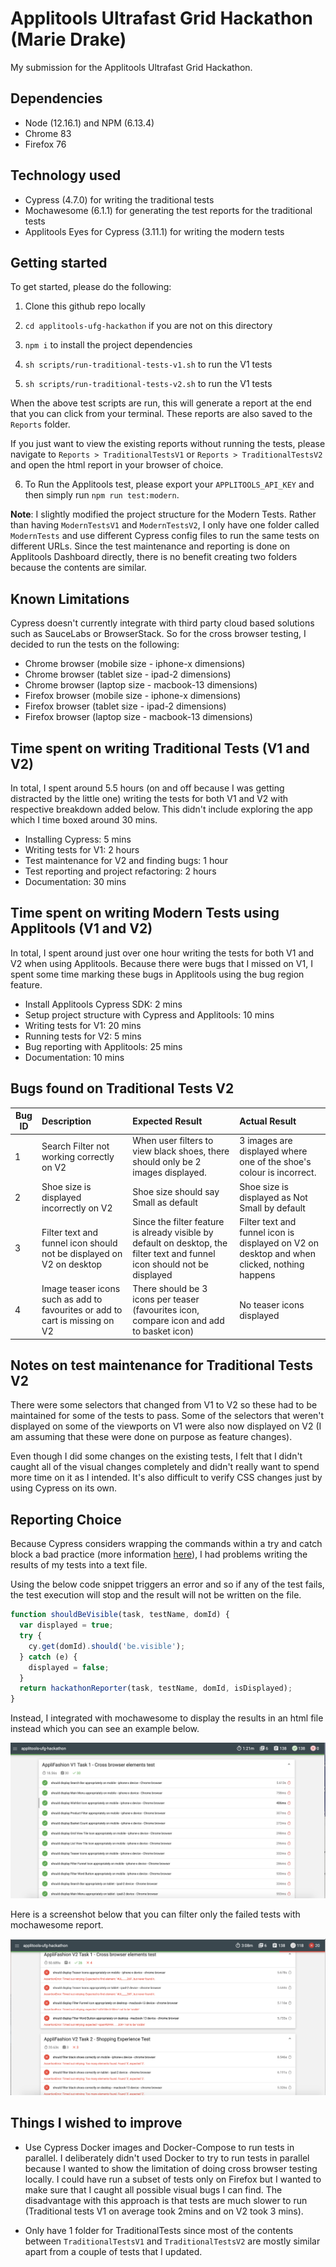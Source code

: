 # Applitools Ultrafast Grid Hackathon (Marie Drake)

My submission for the Applitools Ultrafast Grid Hackathon.

## Dependencies

- Node (12.16.1) and NPM (6.13.4)
- Chrome 83
- Firefox 76

## Technology used

- Cypress (4.7.0) for writing the traditional tests
- Mochawesome (6.1.1) for generating the test reports for the traditional tests
- Applitools Eyes for Cypress (3.11.1) for writing the modern tests

## Getting started

To get started, please do the following:

1. Clone this github repo locally

2. `cd applitools-ufg-hackathon` if you are not on this directory

3. `npm i` to install the project dependencies

4. `sh scripts/run-traditional-tests-v1.sh` to run the V1 tests

5. `sh scripts/run-traditional-tests-v2.sh` to run the V1 tests

When the above test scripts are run, this will generate a report at the end that you can click from your terminal. These reports are also saved to the `Reports` folder.

If you just want to view the existing reports without running the tests, please navigate to `Reports > TraditionalTestsV1` or `Reports > TraditionalTestsV2` and open the html report in your browser of choice.

6. To Run the Applitools test, please export your `APPLITOOLS_API_KEY` and then simply run `npm run test:modern`.

<b>Note</b>: I slightly modified the project structure for the Modern Tests. Rather than having `ModernTestsV1` and `ModernTestsV2`, I only have one folder called `ModernTests` and use different Cypress config files to run the same tests on different URLs. Since the test maintenance and reporting is done on Applitools Dashboard directly, there is no benefit creating two folders because the contents are similar.

## Known Limitations

Cypress doesn't currently integrate with third party cloud based solutions such as SauceLabs or BrowserStack. So for the cross browser testing, I decided to run the tests on the following:

- Chrome browser (mobile size - iphone-x dimensions)
- Chrome browser (tablet size - ipad-2 dimensions)
- Chrome browser (laptop size - macbook-13 dimensions)
- Firefox browser (mobile size - iphone-x dimensions)
- Firefox browser (tablet size - ipad-2 dimensions)
- Firefox browser (laptop size - macbook-13 dimensions)

## Time spent on writing Traditional Tests (V1 and V2)

In total, I spent around 5.5 hours (on and off because I was getting distracted by the little one) writing the tests for both V1 and V2 with respective breakdown added below. This didn't include exploring the app which I time boxed around 30 mins.

- Installing Cypress: 5 mins
- Writing tests for V1: 2 hours
- Test maintenance for V2 and finding bugs: 1 hour
- Test reporting and project refactoring: 2 hours
- Documentation: 30 mins

## Time spent on writing Modern Tests using Applitools (V1 and V2)

In total, I spent around just over one hour writing the tests for both V1 and V2 when using Applitools. Because there were bugs that I missed on V1, I spent some time marking these bugs in Applitools using the bug region feature.

- Install Applitools Cypress SDK: 2 mins
- Setup project structure with Cypress and Applitools: 10 mins
- Writing tests for V1: 20 mins
- Running tests for V2: 5 mins
- Bug reporting with Applitools: 25 mins
- Documentation: 10 mins

## Bugs found on Traditional Tests V2

| Bug ID | Description                                                                  | Expected Result                                                                                                            | Actual Result                                                                               |
| ------ | :--------------------------------------------------------------------------- | :------------------------------------------------------------------------------------------------------------------------- | :------------------------------------------------------------------------------------------ |
| 1      | Search Filter not working correctly on V2                                    | When user filters to view black shoes, there should only be 2 images displayed.                                            | 3 images are displayed where one of the shoe's colour is incorrect.                         |
| 2      | Shoe size is displayed incorrectly on V2                                     | Shoe size should say Small as default                                                                                      | Shoe size is displayed as Not Small by default                                              |
| 3      | Filter text and funnel icon should not be displayed on V2 on desktop         | Since the filter feature is already visible by default on desktop, the filter text and funnel icon should not be displayed | Filter text and funnel icon is displayed on V2 on desktop and when clicked, nothing happens |
| 4      | Image teaser icons such as add to favourites or add to cart is missing on V2 | There should be 3 icons per teaser (favourites icon, compare icon and add to basket icon)                                  | No teaser icons displayed                                                                   |

## Notes on test maintenance for Traditional Tests V2

There were some selectors that changed from V1 to V2 so these had to be maintained for some of the tests to pass. Some of the selectors that weren't displayed on some of the viewports on V1 were also now displayed on V2 (I am assuming that these were done on purpose as feature changes).

Even though I did some changes on the existing tests, I felt that I didn't caught all of the visual changes completely and didn't really want to spend more time on it as I intended. It's also difficult to verify CSS changes just by using Cypress on its own.

## Reporting Choice

Because Cypress considers wrapping the commands within a try and catch block a bad practice (more information [here](https://docs.cypress.io/guides/core-concepts/conditional-testing.html#Error-Recovery)), I had problems writing the results of my tests into a text file.

Using the below code snippet triggers an error and so if any of the test fails, the test execution will stop and the result will not be written on the file.

```js
function shouldBeVisible(task, testName, domId) {
  var displayed = true;
  try {
    cy.get(domId).should('be.visible');
  } catch (e) {
    displayed = false;
  }
  return hackathonReporter(task, testName, domId, isDisplayed);
}
```

Instead, I integrated with mochawesome to display the results in an html file instead which you can see an example below.

![image](images/example-report-screenshot.png)

Here is a screenshot below that you can filter only the failed tests with mochawesome report.

![image](images/example-report-only-errors.png)

## Things I wished to improve

- Use Cypress Docker images and Docker-Compose to run tests in parallel. I deliberately didn't used Docker to try to run tests in parallel because I wanted to show the limitation of doing cross browser testing locally. I could have run a subset of tests only on Firefox but I wanted to make sure that I caught all possible visual bugs I can find. The disadvantage with this approach is that tests are much slower to run (Traditional tests V1 on average took 2mins and on V2 took 3 mins).

- Only have 1 folder for TraditionalTests since most of the contents between `TraditionalTestsV1` and `TraditionalTestsV2` are mostly similar apart from a couple of tests that I updated.
